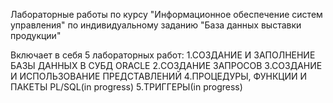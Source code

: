 Лабораторные работы по курсу "Информационное обеспечение систем управления" по индивидуальному заданию "База данных выставки продукции"

Включает в себя 5 лабораторных работ:
1.СОЗДАНИЕ И ЗАПОЛНЕНИЕ БАЗЫ ДАННЫХ В СУБД ORACLE
2.СОЗДАНИЕ ЗАПРОСОВ
3.СОЗДАНИЕ И ИСПОЛЬЗОВАНИЕ ПРЕДСТАВЛЕНИЙ
4.ПРОЦЕДУРЫ, ФУНКЦИИ И ПАКЕТЫ PL/SQL(in progress)
5.ТРИГГЕРЫ(in progress)

